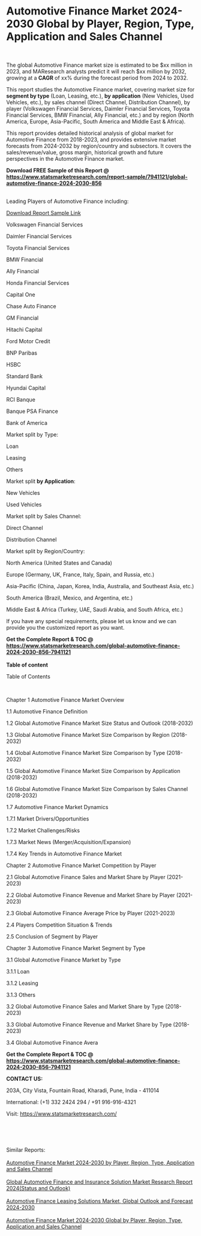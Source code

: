 <h1>Automotive Finance Market 2024-2030 Global by Player, Region, Type, Application and Sales Channel</h1><br/><p>The global Automotive Finance market size is estimated to be $xx million in 2023, and MAResearch analysts predict it will reach $xx million by 2032, growing at a <strong>CAGR</strong> of xx% during the forecast period from 2024 to 2032.</p><p>
 
 This report studies the Automotive Finance market, covering market size for <strong>segment by type</strong> (Loan, Leasing, etc.), <strong>by application</strong> (New Vehicles, Used Vehicles, etc.), by sales channel (Direct Channel, Distribution Channel), by player (Volkswagen Financial Services, Daimler Financial Services, Toyota Financial Services, BMW Financial, Ally Financial, etc.) and by region (North America, Europe, Asia-Pacific, South America and Middle East & Africa).</p><p>
 
 This report provides detailed historical analysis of global market for Automotive Finance from 2018-2023, and provides extensive market forecasts from 2024-2032 by region/country and subsectors. It covers the sales/revenue/value, gross margin, historical growth and future perspectives in the Automotive Finance market.</p><div><b>Download FREE Sample of this Report @ <a href="https://www.statsmarketresearch.com/download-free-sample/7941121/global-automotive-finance-2024-2030-856">https://www.statsmarketresearch.com/report-sample/7941121/global-automotive-finance-2024-2030-856</a></b></div><br><p>
 
 Leading Players of Automotive Finance including:</p><p><a href="https://www.statsmarketresearch.com/download-free-sample/7941121/global-automotive-finance-2024-2030-856">Download Report Sample Link</a></p><p>Volkswagen Financial Services</p><p>Daimler Financial Services</p><p>Toyota Financial Services</p><p>BMW Financial</p><p>Ally Financial</p><p>Honda Financial Services</p><p>Capital One</p><p>Chase Auto Finance</p><p>GM Financial</p><p>Hitachi Capital</p><p>Ford Motor Credit</p><p>BNP Paribas</p><p>HSBC</p><p>Standard Bank</p><p>Hyundai Capital</p><p>RCI Banque</p><p>Banque PSA Finance</p><p>Bank of America</p><p>
 
 Market split by Type:</p><p>Loan</p><p>Leasing</p><p>Others</p><p>
 
 Market split <strong>by Application</strong>:</p><p>New Vehicles</p><p>Used Vehicles</p><p>
 
 Market split by Sales Channel:</p><p>Direct Channel</p><p>Distribution Channel</p><p>
 
 Market split by Region/Country:</p><p>North America (United States and Canada)</p><p>Europe (Germany, UK, France, Italy, Spain, and Russia, etc.)</p><p>Asia-Pacific (China, Japan, Korea, India, Australia, and Southeast Asia, etc.)</p><p>South America (Brazil, Mexico, and Argentina, etc.)</p><p>Middle East & Africa (Turkey, UAE, Saudi Arabia, and South Africa, etc.)</p><p>
 
 If you have any special requirements, please let us know and we can provide you the customized report as you want.</p><div><b>Get the Complete Report & TOC @ <a href="https://www.statsmarketresearch.com/global-automotive-finance-2024-2030-856-7941121">https://www.statsmarketresearch.com/global-automotive-finance-2024-2030-856-7941121</a></b></div><br><b>Table of content</b><p>Table of Contents<br />
 
 <br />
 
 Chapter 1 Automotive Finance Market Overview<br />
 
  1.1 Automotive Finance Definition<br />
 
  1.2 Global Automotive Finance Market Size Status and Outlook (2018-2032)<br />
 
  1.3 Global Automotive Finance Market Size Comparison by Region (2018-2032)<br />
 
  1.4 Global Automotive Finance Market Size Comparison by Type (2018-2032)<br />
 
  1.5 Global Automotive Finance Market Size Comparison by Application (2018-2032)<br />
 
  1.6 Global Automotive Finance Market Size Comparison by Sales Channel (2018-2032)<br />
 
  1.7 Automotive Finance Market Dynamics<br />
 
  1.7.1 Market Drivers/Opportunities<br />
 
  1.7.2 Market Challenges/Risks<br />
 
  1.7.3 Market News (Merger/Acquisition/Expansion)<br />
 
  1.7.4 Key Trends in Automotive Finance Market<br />
 
 Chapter 2 Automotive Finance Market Competition by Player<br />
 
  2.1 Global Automotive Finance Sales and Market Share by Player (2021-2023)<br />
 
  2.2 Global Automotive Finance Revenue and Market Share by Player (2021-2023)<br />
 
  2.3 Global Automotive Finance Average Price by Player (2021-2023)<br />
 
  2.4 Players Competition Situation & Trends<br />
 
  2.5 Conclusion of Segment by Player<br />
 
 Chapter 3 Automotive Finance Market Segment by Type<br />
 
  3.1 Global Automotive Finance Market by Type<br />
 
  3.1.1 Loan<br />
 
  3.1.2 Leasing<br />
 
  3.1.3 Others<br />
 
  3.2 Global Automotive Finance Sales and Market Share by Type (2018-2023)<br />
 
  3.3 Global Automotive Finance Revenue and Market Share by Type (2018-2023)<br />
 
  3.4 Global Automotive Finance Avera<br><div><b>Get the Complete Report & TOC @ <a href="https://www.statsmarketresearch.com/global-automotive-finance-2024-2030-856-7941121">https://www.statsmarketresearch.com/global-automotive-finance-2024-2030-856-7941121</a></b></div></p>
 
 <b>CONTACT US:</b><br>
 
 203A, City Vista, Fountain Road, Kharadi, Pune, India - 411014 <br>
 
 International: (+1) 332 2424 294 / +91 916-916-4321<br>
 
 Visit: <a href="https://www.statsmarketresearch.com/">https://www.statsmarketresearch.com/</a>
 
 <br>
 
 <br><br>Similar Reports: <br><br><a href="https://www.statsmarketresearch.com/automotive-finance-2024-2030-165-7986798">Automotive Finance Market 2024-2030 by Player, Region, Type, Application and Sales Channel</a><br><br><a href="https://www.statsmarketresearch.com/global-automotive-finance-insurance-solution-2024-433-7981540">Global Automotive Finance and Insurance Solution Market Research Report 2024(Status and Outlook)</a><br><br><a href="https://www.statsmarketresearch.com/global-automotive-finance-leasing-solutions-forecast-2024-2030-39-7958336">Automotive Finance Leasing Solutions Market, Global Outlook and Forecast 2024-2030</a><br><br><a href="https://www.statsmarketresearch.com/global-automotive-finance-2024-2030-204-7941411">Automotive Finance Market 2024-2030 Global by Player, Region, Type, Application and Sales Channel</a><br><br>